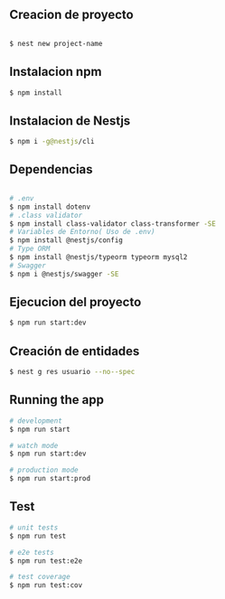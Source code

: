 ## Creacion de proyecto

```bash

$ nest new project-name

```
## Instalacion npm

```bash
$ npm install
```
## Instalacion de Nestjs

```bash
$ npm i -g@nestjs/cli
```

## Dependencias
```bash

# .env
$ npm install dotenv
# .class validator
$ npm install class-validator class-transformer -SE
# Variables de Entorno( Uso de .env)
$ npm install @nestjs/config
# Type ORM
$ npm install @nestjs/typeorm typeorm mysql2
# Swagger
$ npm i @nestjs/swagger -SE

```

## Ejecucion del proyecto
```bash
$ npm run start:dev
```
## Creación de entidades

```bash
$ nest g res usuario --no--spec
```
## Running the app

```bash
# development
$ npm run start

# watch mode
$ npm run start:dev

# production mode
$ npm run start:prod
```

## Test

```bash
# unit tests
$ npm run test

# e2e tests
$ npm run test:e2e

# test coverage
$ npm run test:cov
```